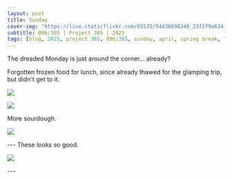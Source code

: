 ```yaml
---
layout: post
title: Sunday
cover-img: "https://live.staticflickr.com/65535/54436038248_23f2f9a634_h.jpg"
subtitle: 096/365 | Project 365 | 2025
tags: [blog, 2025, project 365, 096/365, sunday, april, spring break, food]
---
```

<style>
  .intro-header.big-img {
    background-position:center; 
  }
</style>
The dreaded Monday is just around the corner... already?

Forgotten frozen food for lunch, since already thawed for the glamping trip, but didn't get to it.
<p class="post-img-wrap">
  <img src="https://live.staticflickr.com/65535/54436160705_3cb15cd114_h.jpg">
</p>
<p class="post-img-wrap">
  <img src="https://live.staticflickr.com/65535/54436038248_23f2f9a634_h.jpg">
</p>
More sourdough.
<p class="post-img-wrap">
  <img src="https://live.staticflickr.com/65535/54436038503_4a6b7bd3b4_h.jpg">
</p>
---
These looks so good.
<p class="post-img-wrap">
  <img src="]https://live.staticflickr.com/65535/54435793516_33660a8f95_h.jpg">
</p>
---
